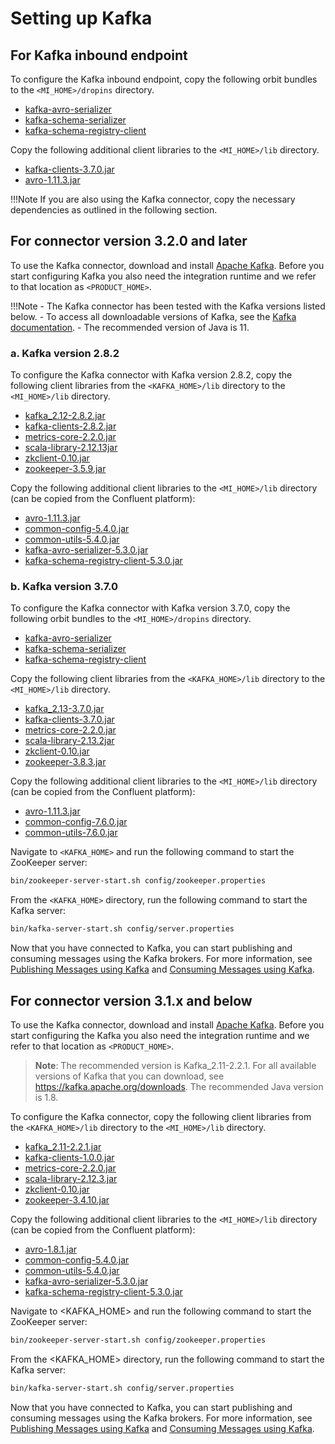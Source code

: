 # Setting up Kafka

## For Kafka inbound endpoint

To configure the Kafka inbound endpoint, copy the following orbit bundles to the `<MI_HOME>/dropins` directory.

* [kafka-avro-serializer](https://mvnrepository.com/artifact/org.wso2.orbit.io.confluent/kafka-avro-serializer/7.6.0.wso2v1)
* [kafka-schema-serializer](https://mvnrepository.com/artifact/org.wso2.orbit.io.confluent/kafka-schema-serializer/7.6.0.wso2v1)
* [kafka-schema-registry-client](https://mvnrepository.com/artifact/org.wso2.orbit.io.confluent/kafka-schema-registry-client/7.6.0.wso2v1)

Copy the following additional client libraries to the `<MI_HOME>/lib` directory.

* [kafka-clients-3.7.0.jar](https://mvnrepository.com/artifact/org.apache.kafka/kafka-clients/3.7.0)
* [avro-1.11.3.jar](https://mvnrepository.com/artifact/org.apache.avro/avro/1.11.3)

!!!Note
    If you are also using the Kafka connector, copy the necessary dependencies as outlined in the following section.

## For connector version 3.2.0 and later

To use the Kafka connector, download and install [Apache Kafka](http://kafka.apache.org/downloads.html). Before you start configuring Kafka you also need the integration runtime and we refer to that location as `<PRODUCT_HOME>`.

!!!Note
    - The Kafka connector has been tested with the Kafka versions listed below. 
    - To access all downloadable versions of Kafka, see the [Kafka documentation](https://kafka.apache.org/downloads). 
    - The recommended version of Java is 11.

### a. Kafka version 2.8.2
To configure the Kafka connector with Kafka version 2.8.2, copy the following client libraries from the `<KAFKA_HOME>/lib` directory to the `<MI_HOME>/lib` directory.

* [kafka_2.12-2.8.2.jar](https://mvnrepository.com/artifact/org.apache.kafka/kafka_2.12/2.8.2)
* [kafka-clients-2.8.2.jar](https://mvnrepository.com/artifact/org.apache.kafka/kafka-clients/2.8.2)
* [metrics-core-2.2.0.jar](https://mvnrepository.com/artifact/com.yammer.metrics/metrics-core/2.2.0)
* [scala-library-2.12.13jar](https://mvnrepository.com/artifact/org.scala-lang/scala-library/2.12.13)
* [zkclient-0.10.jar](https://mvnrepository.com/artifact/com.101tec/zkclient/0.10)
* [zookeeper-3.5.9.jar](https://mvnrepository.com/artifact/org.apache.zookeeper/zookeeper/3.5.9)

Copy the following additional client libraries to the `<MI_HOME>/lib` directory (can be copied from the Confluent platform):

* [avro-1.11.3.jar](https://mvnrepository.com/artifact/org.apache.avro/avro/1.11.3)
* [common-config-5.4.0.jar](https://mvnrepository.com/artifact/io.confluent/common-config/5.4.0)
* [common-utils-5.4.0.jar](https://mvnrepository.com/artifact/io.confluent/common-utils/5.4.0)
* [kafka-avro-serializer-5.3.0.jar](https://mvnrepository.com/artifact/io.confluent/kafka-avro-serializer/5.3.0)
* [kafka-schema-registry-client-5.3.0.jar](https://mvnrepository.com/artifact/io.confluent/kafka-schema-registry-client/5.3.0)

### b. Kafka version 3.7.0
To configure the Kafka connector with Kafka version 3.7.0, copy the following orbit bundles to the `<MI_HOME>/dropins` directory.

* [kafka-avro-serializer](https://mvnrepository.com/artifact/org.wso2.orbit.io.confluent/kafka-avro-serializer/7.6.0.wso2v1)
* [kafka-schema-serializer](https://mvnrepository.com/artifact/org.wso2.orbit.io.confluent/kafka-schema-serializer/7.6.0.wso2v1)
* [kafka-schema-registry-client](https://mvnrepository.com/artifact/org.wso2.orbit.io.confluent/kafka-schema-registry-client/7.6.0.wso2v1)

Copy the following client libraries from the `<KAFKA_HOME>/lib` directory to the `<MI_HOME>/lib` directory.

* [kafka_2.13-3.7.0.jar](https://mvnrepository.com/artifact/org.apache.kafka/kafka_2.13/3.7.0)
* [kafka-clients-3.7.0.jar](https://mvnrepository.com/artifact/org.apache.kafka/kafka-clients/3.7.0)
* [metrics-core-2.2.0.jar](https://mvnrepository.com/artifact/com.yammer.metrics/metrics-core/2.2.0)
* [scala-library-2.13.2jar](https://mvnrepository.com/artifact/org.scala-lang/scala-library/2.13.2)
* [zkclient-0.10.jar](https://mvnrepository.com/artifact/com.101tec/zkclient/0.10)
* [zookeeper-3.8.3.jar](https://mvnrepository.com/artifact/org.apache.zookeeper/zookeeper/3.8.3)

Copy the following additional client libraries to the `<MI_HOME>/lib` directory (can be copied from the Confluent platform):

* [avro-1.11.3.jar](https://mvnrepository.com/artifact/org.apache.avro/avro/1.11.3)
* [common-config-7.6.0.jar](https://mvnrepository.com/artifact/io.confluent/common-config/7.6.0)
* [common-utils-7.6.0.jar](https://mvnrepository.com/artifact/io.confluent/common-utils/7.6.0)

Navigate to `<KAFKA_HOME>` and run the following command to start the ZooKeeper server:

```bash
bin/zookeeper-server-start.sh config/zookeeper.properties
```

From the `<KAFKA_HOME>` directory, run the following command to start the Kafka server:

```bash
bin/kafka-server-start.sh config/server.properties
```

Now that you have connected to Kafka, you can start publishing and consuming messages using the Kafka brokers. For more information, see [Publishing Messages using Kafka]({{base_path}}/reference/connectors/kafka-connector/kafka-connector-producer-example/) and [Consuming Messages using Kafka]({{base_path}}/reference/connectors/kafka-connector/kafka-inbound-endpoint-example/).

## For connector version 3.1.x and below

To use the Kafka connector, download and install [Apache Kafka](http://kafka.apache.org/downloads.html). Before you start configuring the Kafka you also need the integration runtime and we refer to that location as `<PRODUCT_HOME>`.

> **Note**: The recommended version is Kafka_2.11-2.2.1. For all available versions of Kafka that you can download, see https://kafka.apache.org/downloads. The recommended Java version is 1.8.

To configure the Kafka connector, copy the following client libraries from the `<KAFKA_HOME>/lib` directory to the `<MI_HOME>/lib` directory.

* [kafka_2.11-2.2.1.jar](https://mvnrepository.com/artifact/org.apache.kafka/kafka_2.11/2.2.1)  
* [kafka-clients-1.0.0.jar](https://mvnrepository.com/artifact/org.apache.kafka/kafka-clients/1.0.0)
* [metrics-core-2.2.0.jar](https://mvnrepository.com/artifact/com.yammer.metrics/metrics-core/2.2.0)
* [scala-library-2.12.3.jar](https://mvnrepository.com/artifact/org.scala-lang/scala-library/2.12.3)
* [zkclient-0.10.jar](https://mvnrepository.com/artifact/com.101tec/zkclient/0.10)
* [zookeeper-3.4.10.jar](https://mvnrepository.com/artifact/org.apache.zookeeper/zookeeper/3.4.10)

Copy the following additional client libraries to the `<MI_HOME>/lib` directory (can be copied from the Confluent platform):

* [avro-1.8.1.jar](https://mvnrepository.com/artifact/org.apache.avro/avro/1.8.1)
* [common-config-5.4.0.jar](https://mvnrepository.com/artifact/io.confluent/common-config/5.4.0)
* [common-utils-5.4.0.jar](https://mvnrepository.com/artifact/io.confluent/common-utils/5.4.0)
* [kafka-avro-serializer-5.3.0.jar](https://mvnrepository.com/artifact/io.confluent/kafka-avro-serializer/5.3.0)
* [kafka-schema-registry-client-5.3.0.jar](https://mvnrepository.com/artifact/io.confluent/kafka-schema-registry-client/5.3.0)

Navigate to <KAFKA_HOME> and run the following command to start the ZooKeeper server:

```bash
bin/zookeeper-server-start.sh config/zookeeper.properties
```

From the <KAFKA_HOME> directory, run the following command to start the Kafka server:

```bash
bin/kafka-server-start.sh config/server.properties
```

Now that you have connected to Kafka, you can start publishing and consuming messages using the Kafka brokers. For more information, see [Publishing Messages using Kafka]({{base_path}}/reference/connectors/kafka-connector/kafka-connector-producer-example/) and [Consuming Messages using Kafka]({{base_path}}/reference/connectors/kafka-connector/kafka-inbound-endpoint-example/).
